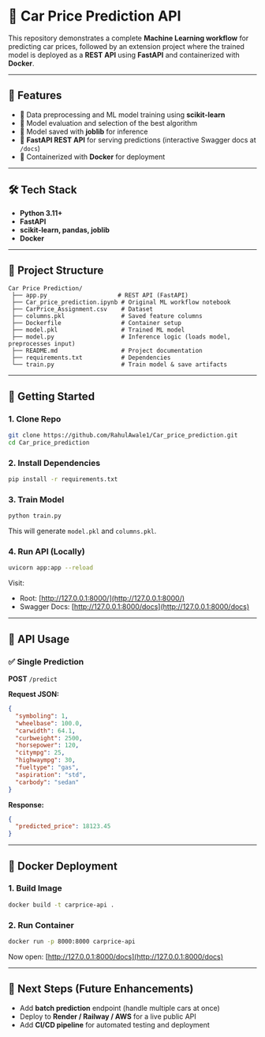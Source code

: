 # 🚗 Car Price Prediction API  

This repository demonstrates a complete **Machine Learning workflow** for predicting car prices, 
followed by an extension project where the trained model is deployed as a **REST API** using **FastAPI** 
and containerized with **Docker**.

---

## 📌 Features
- 🔹 Data preprocessing and ML model training using **scikit-learn**  
- 🔹 Model evaluation and selection of the best algorithm  
- 🔹 Model saved with **joblib** for inference  
- 🔹 **FastAPI REST API** for serving predictions (interactive Swagger docs at `/docs`)  
- 🔹 Containerized with **Docker** for deployment  

---

## 🛠 Tech Stack
- **Python 3.11+**  
- **FastAPI**  
- **scikit-learn, pandas, joblib**  
- **Docker**  

---

## 📂 Project Structure
```
Car Price Prediction/
 ├── app.py                    # REST API (FastAPI)
 ├── Car_price_prediction.ipynb # Original ML workflow notebook
 ├── CarPrice_Assignment.csv    # Dataset
 ├── columns.pkl                # Saved feature columns
 ├── Dockerfile                 # Container setup
 ├── model.pkl                  # Trained ML model
 ├── model.py                   # Inference logic (loads model, preprocesses input)
 ├── README.md                  # Project documentation
 ├── requirements.txt           # Dependencies
 └── train.py                   # Train model & save artifacts

```

---

## 🚀 Getting Started

### 1. Clone Repo
```bash
git clone https://github.com/RahulAwale1/Car_price_prediction.git
cd Car_price_prediction
```

### 2. Install Dependencies
```bash
pip install -r requirements.txt
```

### 3. Train Model
```bash
python train.py
```
This will generate `model.pkl` and `columns.pkl`.

### 4. Run API (Locally)
```bash
uvicorn app:app --reload
```
Visit:
- Root: [http://127.0.0.1:8000/](http://127.0.0.1:8000/)  
- Swagger Docs: [http://127.0.0.1:8000/docs](http://127.0.0.1:8000/docs)  

---

## 📡 API Usage

### ✅ Single Prediction
**POST** `/predict`

**Request JSON:**
```json
{
  "symboling": 1,
  "wheelbase": 100.0,
  "carwidth": 64.1,
  "curbweight": 2500,
  "horsepower": 120,
  "citympg": 25,
  "highwaympg": 30,
  "fueltype": "gas",
  "aspiration": "std",
  "carbody": "sedan"
}
```

**Response:**
```json
{
  "predicted_price": 18123.45
}
```

---

## 🐳 Docker Deployment

### 1. Build Image
```bash
docker build -t carprice-api .
```

### 2. Run Container
```bash
docker run -p 8000:8000 carprice-api
```

Now open: [http://127.0.0.1:8000/docs](http://127.0.0.1:8000/docs)  


---

## 🚀 Next Steps (Future Enhancements)
- Add **batch prediction** endpoint (handle multiple cars at once)  
- Deploy to **Render / Railway / AWS** for a live public API  
- Add **CI/CD pipeline** for automated testing and deployment  

